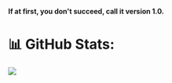 **If at first, you don't succeed, call it version 1.0.**

# 📊 GitHub Stats:

![](https://github-readme-streak-stats.herokuapp.com/?user=aiman-sartaj&theme=dark&hide_border=false)<br/>

<!-- Proudly created with GPRM ( https://gprm.itsvg.in ) -->
